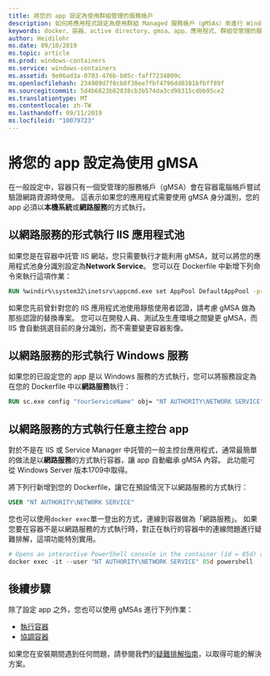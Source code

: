 ```yaml
---
title: 將您的 app 設定為使用群組管理的服務帳戶
description: 如何將應用程式設定為使用群組 Managed 服務帳戶（gMSAs）來進行 Windows 容器。
keywords: docker、容器、active directory、gmsa、app、應用程式、群組受管理的服務帳戶、群組受管理的服務帳戶、配置
author: Heidilohr
ms.date: 09/10/2019
ms.topic: article
ms.prod: windows-containers
ms.service: windows-containers
ms.assetid: 9e06ad3a-0783-476b-b85c-faff7234809c
ms.openlocfilehash: 234909d7f0cb0f30ee7fbf4796dd0381bfbff89f
ms.sourcegitcommit: 5d4b6823b82838cb3b574da3cd98315cdbb95ce2
ms.translationtype: MT
ms.contentlocale: zh-TW
ms.lasthandoff: 09/11/2019
ms.locfileid: "10079723"
---
```

# <a name="configure-your-app-to-use-a-gmsa"></a>將您的 app 設定為使用 gMSA

在一般設定中，容器只有一個受管理的服務帳戶（gMSA）會在容器電腦帳戶嘗試驗證網路資源時使用。 這表示如果您的應用程式需要使用 gMSA 身分識別，您的 app 必須以**本機系統**或**網路服務**的方式執行。

## <a name="run-an-iis-app-pool-as-network-service"></a>以網路服務的形式執行 IIS 應用程式池

如果您是在容器中託管 IIS 網站，您只需要執行才能利用 gMSA，就可以將您的應用程式池身分識別設定為**Network Service**。 您可以在 Dockerfile 中新增下列命令來執行這項作業：

```dockerfile
RUN %windir%\system32\inetsrv\appcmd.exe set AppPool DefaultAppPool -processModel.identityType:NetworkService
```

如果您先前曾針對您的 IIS 應用程式池使用靜態使用者認證，請考慮 gMSA 做為那些認證的替換專案。 您可以在開發人員、測試及生產環境之間變更 gMSA，而 IIS 會自動挑選目前的身分識別，而不需要變更容器影像。

## <a name="run-a-windows-service-as-network-service"></a>以網路服務的形式執行 Windows 服務

如果您的已設定您的 app 是以 Windows 服務的方式執行，您可以將服務設定為在您的 Dockerfile 中以**網路服務**執行：

```dockerfile
RUN sc.exe config "YourServiceName" obj= "NT AUTHORITY\NETWORK SERVICE" password= ""
```

## <a name="run-arbitrary-console-apps-as-network-service"></a>以網路服務的方式執行任意主控台 app

對於不是在 IIS 或 Service Manager 中託管的一般主控台應用程式，通常最簡單的做法是以**網路服務**的方式執行容器，讓 app 自動繼承 gMSA 內容。 此功能可從 Windows Server 版本1709中取得。

將下列行新增到您的 Dockerfile，讓它在預設情況下以網路服務的方式執行：

```dockerfile
USER "NT AUTHORITY\NETWORK SERVICE"
```

您也可以使用`docker exec`單一登出的方式，連線到容器做為「網路服務」。 如果您要在容器不是以網路服務的方式執行時，對正在執行的容器中的連線問題進行疑難排解，這項功能特別實用。

```powershell
# Opens an interactive PowerShell console in the container (id = 85d) as the Network Service account
docker exec -it --user "NT AUTHORITY\NETWORK SERVICE" 85d powershell
```

## <a name="next-steps"></a>後續步驟

除了設定 app 之外，您也可以使用 gMSAs 進行下列作業：

- [執行容器](gmsa-run-container.md)
- [協調容器](gmsa-orchestrate-containers.md)

如果您在安裝期間遇到任何問題，請參閱我們的[疑難排解指南](gmsa-troubleshooting.md)，以取得可能的解決方案。
